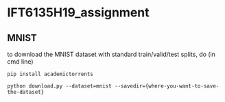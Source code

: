 # IFT6135H19_assignment

## MNIST
to download the MNIST dataset with standard train/valid/test splits, do (in cmd line)

`pip install academictorrents`

`python download.py --dataset=mnist --savedir={where-you-want-to-save-the-dataset}`

